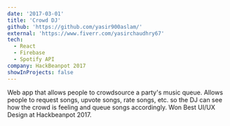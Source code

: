 ```yaml
---
date: '2017-03-01'
title: 'Crowd DJ'
github: 'https://github.com/yasir900aslam/'
external: 'https://www.fiverr.com/yasirchaudhry67'
tech:
  - React
  - Firebase
  - Spotify API
company: HackBeanpot 2017
showInProjects: false
---
```


Web app that allows people to crowdsource a party's music queue. Allows people to request songs, upvote songs, rate songs, etc. so the DJ can see how the crowd is feeling and queue songs accordingly. Won Best UI/UX Design at Hackbeanpot 2017.
